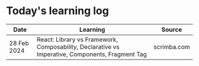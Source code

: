 # Today's learning log 

| Date | Learning | Source |
|------|----------|--------|
| 28 Feb 2024 | React: Library vs Framework, Composability, Declarative vs Imperative, Components, Fragment Tag | scrimba.com |
